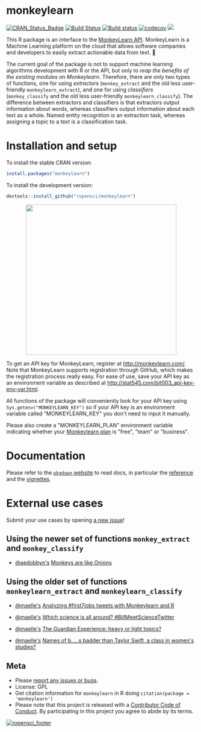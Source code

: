 monkeylearn
===========

[![CRAN\_Status\_Badge](http://www.r-pkg.org/badges/version/monkeylearn)](http://cran.r-project.org/package=monkeylearn) [![Build Status](https://travis-ci.org/ropensci/monkeylearn.svg?branch=master)](https://travis-ci.org/ropensci/monkeylearn) [![Build status](https://ci.appveyor.com/api/projects/status/m4to8epnyd8y34rq?svg=true)](https://ci.appveyor.com/project/ropensci/monkeylearn) [![codecov](https://codecov.io/gh/ropensci/monkeylearn/branch/master/graph/badge.svg)](https://codecov.io/gh/ropensci/monkeylearn)
[![](https://badges.ropensci.org/45_status.svg)](https://github.com/ropensci/onboarding/issues/45)

This R package is an interface to the [MonkeyLearn API](http://docs.monkeylearn.com/article/api-reference/). MonkeyLearn is a Machine Learning platform on the cloud that allows software companies and developers to easily extract actionable data from text. :monkey:

The current goal of the package is not to support machine learning algorithms development with R or the API, but only to *reap the benefits of the existing modules on Monkeylearn*. Therefore, there are only two types of functions, one for using *extractors* (`monkey_extract` and the old less user-friendly `monkeylearn_extract`), and one for using *classifiers* (`monkey_classify` and the old less user-friendly `monkeylearn_classify`). The difference between extractors and classifiers is that extractors output information about words, whereas classifiers output information about each text as a whole. Named entity recognition is an extraction task, whereas assigning a topic to a text is a classification task.

# Installation and setup

To install the stable CRAN version:

``` r
install.packages("monkeylearn")
```

To install the development version:

``` r
devtools::install_github("ropensci/monkeylearn")
```
<p style="text-align:center">
  <img src="https://github.com/ropensci/monkeylearn/raw/T130-img/man/figures/still_working_monkey.jpg" width="400" />
</p>

To get an API key for MonkeyLearn, register at <http://monkeylearn.com/>. Note that MonkeyLearn supports registration through GitHub, which makes the registration process really easy. For ease of use, save your API key as an environment variable as described at <http://stat545.com/bit003_api-key-env-var.html>.

All functions of the package will conveniently look for your API key using `Sys.getenv("MONKEYLEARN_KEY")` so if your API key is an environment variable called "MONKEYLEARN\_KEY" you don't need to input it manually.

Please also create a "MONKEYLEARN\_PLAN" environment variable indicating whether your [Monkeylearn plan](https://app.monkeylearn.com/main/my-account/tab/change-plan/) is "free", "team" or "business".

# Documentation

Please refer to the [`pkgdown` website](http://ropensci.github.io/monkeylearn/) to read docs, in particular the [reference](http://ropensci.github.io/monkeylearn/reference/index.html) and the [vignettes](http://ropensci.github.io/monkeylearn/articles/index.html).

# External use cases

Submit your use cases by opening [a new issue](https://github.com/ropensci/monkeylearn/issues/new)!

## Using the newer set of functions `monkey_extract` and `monkey_classify`

* [@aedobbyn's](https://github.com/aedobbyn/) [Monkeys are like Onions](https://dobb.ae/2018/03/25/monkeys-are-like-onions/)

## Using the older set of functions `monkeylearn_extract` and `monkeylearn_classify`

* [@maelle's](https://github.com/maelle/) [Analyzing #first7jobs tweets with Monkeylearn and R](http://www.masalmon.eu/2016/10/02/first7jobs-repost/)

* [@maelle's](https://github.com/maelle/) [Which science is all around? #BillMeetScienceTwitter](http://www.masalmon.eu/2017/05/20/billnye/)

* [@maelle's](https://github.com/maelle/) [The Guardian Experience: heavy or light topics?](http://www.masalmon.eu/2017/10/02/guardian-experience/)

* [@maelle's](https://github.com/maelle/) [Names of b.....s badder than Taylor Swift, a class in women's studies?](http://www.masalmon.eu/2017/12/05/badderb/)

Meta
----

-   Please [report any issues or bugs](https://github.com/ropensci/monkeylearn/issues).
-   License: GPL
-   Get citation information for `monkeylearn` in R doing `citation(package = 'monkeylearn')`
-   Please note that this project is released with a [Contributor Code of Conduct](CONDUCT.md). By participating in this project you agree to abide by its terms.

[![ropensci\_footer](https://ropensci.org/public_images/github_footer.png)](http://ropensci.org)
